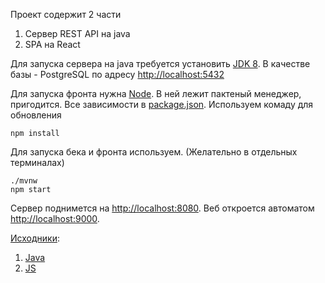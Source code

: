 Проект содержит 2 части

1. Сервер REST API на java
2. SPA на React

Для запуска сервера на java требуется установить [JDK 8]. В качестве базы - PostgreSQL по адресу [http://localhost:5432](http://localhost:5432)

Для запуска фронта нужна [Node]. В ней лежит пактеный менеджер, пригодится. Все зависимости в [package.json](package.json). Используем комаду для обновления

    npm install

Для запуска бека и фронта используем. (Желательно в отдельных терминалах)

    ./mvnw
    npm start

Сервер поднимется на [http://localhost:8080](http://localhost:8080).
Веб откроется автоматом [http://localhost:9000](http://localhost:9000).

[Исходники](src/main):

1.  [Java](src/main/java)
2.  [JS](src/main/webapp)

[jdk 8]: https://www.oracle.com/technetwork/java/javase/downloads/jdk8-downloads-2133151.html
[node]: https://nodejs.org/en/download/
